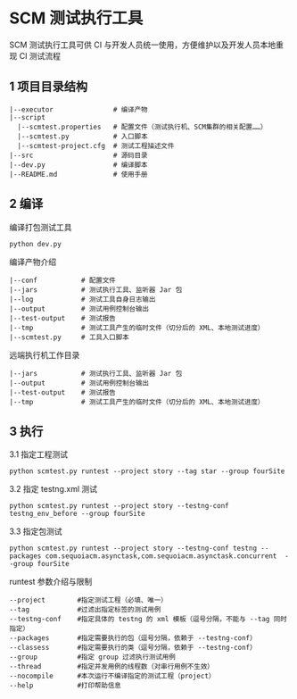 # SCM 测试执行工具

SCM 测试执行工具可供 CI 与开发人员统一使用，方便维护以及开发人员本地重现 CI 测试流程

## 1 项目目录结构

```shell
|--executor               # 编译产物
|--script                 
  |--scmtest.properties   # 配置文件（测试执行机、SCM集群的相关配置……）
  |--scmtest.py           # 入口脚本
  |--scmtest-project.cfg  # 测试工程描述文件
|--src                    # 源码目录
|--dev.py                 # 编译脚本
|--README.md              # 使用手册
```

## 2 编译

编译打包测试工具

```shell
python dev.py
```

编译产物介绍

```shell
|--conf           # 配置文件
|--jars           # 测试执行工具、监听器 Jar 包
|--log            # 测试工具自身日志输出
|--output         # 测试用例控制台输出
|--test-output    # 测试报告
|--tmp            # 测试工具产生的临时文件（切分后的 XML、本地测试进度）
|--scmtest.py     # 工具入口脚本
```

远端执行机工作目录

```shell
|--jars           # 测试执行工具、监听器 Jar 包
|--output         # 测试用例控制台输出
|--test-output    # 测试报告
|--tmp            # 测试工具产生的临时文件（切分后的 XML、本地测试进度）
```

## 3 执行

3.1 指定工程测试

```shell
python scmtest.py runtest --project story --tag star --group fourSite
```

3.2 指定 testng.xml 测试

```shell
python scmtest.py runtest --project story --testng-conf testng_env_before --group fourSite
```

3.3 指定包测试

```shell
python scmtest.py runtest --project story --testng-conf testng --packages com.sequoiacm.asynctask,com.sequoiacm.asynctask.concurrent  --group fourSite
```

runtest 参数介绍与限制

```shell
--project        #指定测试工程（必填、唯一）
--tag            #过滤出指定标签的测试用例
--testng-conf    #指定具体的 testng 的 xml 模板（逗号分隔，不能与 --tag 同时指定）
--packages       #指定需要执行的包（逗号分隔，依赖于 --testng-conf）
--classess       #指定需要执行的类（逗号分隔，依赖于 --testng-conf）
--group          #指定 group 过滤执行测试用例
--thread         #指定并发用例的线程数（对串行用例不生效）
--nocompile      #本次运行不编译指定的测试工程（project）
--help           #打印帮助信息
```